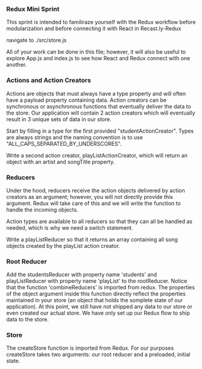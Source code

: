 ### Redux Mini Sprint

This sprint is intended to familiraze yourself with the Redux workflow before modularization and before connecting it with React in Recast.ly-Redux

navigate to ./src/store.js

All of your work can be done in this file; however, it will also be useful to explore App.js and index.js to see how React and Redux connect with one another.

### Actions and Action Creators

Actions are objects that must always have a type property and will often have a payload property containing data. Action creators can be synchronous or asynchronous functions that eventually deliver the data to the store. Our application will contain 2 action creators which will eventually result in 3 unique sets of data in our store.

Start by filling in a type for the first provided "studentActionCreator". Types are always strings and the naming convention is to use "ALL_CAPS_SEPARATED_BY_UNDERSCORES".

Write a second action creator, playListActionCreator, which will return an object with an artist and songTitle property.

### Reducers

Under the hood, reducers receive the action objects delivered by action creators as an argument; however, you will not directly provide this argument. Redux will take care of this and we will write the function to handle the incoming objects.

Action types are available to all reducers so that they can all be handled as needed, which is why we need a switch statement.

Write a playListReducer so that it returns an array containing all song objects created by the playList action creator.

### Root Reducer

Add the studentsReducer with property name 'students' and playListReducer with property name 'playList' to the rootReducer. Notice that the function 'combineReducers' is imported from redux.
The properties of the object argument inside this function directly reflect the properties maintained in your store (an object that holds the somplete state of our application). At this point, we still have not shipped any data to our store or even created our actual store. We have only set up our Redux flow to ship data to the store.

### Store

The createStore function is imported from Redux. For our purposes createStore takes two arguments:
our root reducer and a preloaded, initial state.
